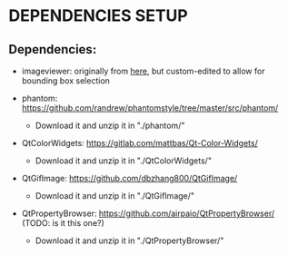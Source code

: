 # DEPENDENCIES SETUP

## Dependencies:

* imageviewer: originally from [here](https://github.com/palacaze/image-viewer/), but custom-edited to allow for bounding box selection

* phantom: https://github.com/randrew/phantomstyle/tree/master/src/phantom/
  * Download it and unzip it in "./phantom/"

* QtColorWidgets: https://gitlab.com/mattbas/Qt-Color-Widgets/
  * Download it and unzip it in "./QtColorWidgets/"

* QtGifImage: https://github.com/dbzhang800/QtGifImage/
  * Download it and unzip it in "./QtGifImage/"

* QtPropertyBrowser: https://github.com/airpaio/QtPropertyBrowser/ (TODO: is it this one?)
  * Download it and unzip it in "./QtPropertyBrowser/"